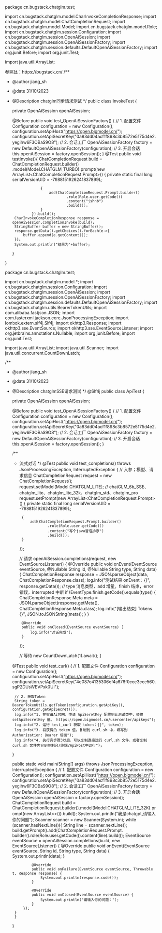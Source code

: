package cn.bugstack.chatglm.test;

import cn.bugstack.chatglm.model.CharInvokeCompletionResponse;
import cn.bugstack.chatglm.model.ChatCompletionRequest;
import cn.bugstack.chatglm.model.Model;
import cn.bugstack.chatglm.model.Role;
import cn.bugstack.chatglm.session.Configuration;
import cn.bugstack.chatglm.session.OpenAiSession;
import cn.bugstack.chatglm.session.OpenAiSessionFactory;
import cn.bugstack.chatglm.session.defaults.DefaultOpenAiSessionFactory;
import org.junit.Before;
import org.junit.Test;

import java.util.ArrayList;

参照处：https://bugstack.cn/
/**
* @author jiang_sh
* @date 31/10/2023
* @Description  chatglm同步请求测试
*/
  public class InvokeTest {

  private OpenAiSession openAiSession;

  @Before
  public void test_OpenAiSessionFactory() {
  // 1. 配置文件
  Configuration configuration = new Configuration();
  configuration.setApiHost("https://open.bigmodel.cn/");
  configuration.setApiSecretKey("0a83dd04acf1f898c3b8572e5175d4e2.yegihw6F3OBaS9O8");
  // 2. 会话工厂
  OpenAiSessionFactory factory = new DefaultOpenAiSessionFactory(configuration);
  // 3. 开启会话
  this.openAiSession = factory.openSession();
  }
  @Test
  public void testInvoke(){
  ChatCompletionRequest build = ChatCompletionRequest.builder()
  .model(Model.CHATGLM_TURBO).prompt(new ArrayList<ChatCompletionRequest.Prompt>() {
  private static final long serialVersionUID = -7988151926241837899L;

                   {
                       add(ChatCompletionRequest.Prompt.builder()
                               .role(Role.user.getCode())
                               .content("jshnb")
                               .build());
                   }
               }).build();
       CharInvokeCompletionResponse response = openAiSession.completionInvoke(build);
       StringBuffer buffer = new StringBuffer();
       response.getData().getChoices().forEach(e->{
           buffer.append(e.getContent());
       });
       System.out.println("结果为"+buffer);
  }

}


package cn.bugstack.chatglm.test;

import cn.bugstack.chatglm.model.*;
import cn.bugstack.chatglm.session.Configuration;
import cn.bugstack.chatglm.session.OpenAiSession;
import cn.bugstack.chatglm.session.OpenAiSessionFactory;
import cn.bugstack.chatglm.session.defaults.DefaultOpenAiSessionFactory;
import cn.bugstack.chatglm.utils.BearerTokenUtils;
import com.alibaba.fastjson.JSON;
import com.fasterxml.jackson.core.JsonProcessingException;
import lombok.extern.slf4j.Slf4j;
import okhttp3.Response;
import okhttp3.sse.EventSource;
import okhttp3.sse.EventSourceListener;
import org.jetbrains.annotations.Nullable;
import org.junit.Before;
import org.junit.Test;

import java.util.ArrayList;
import java.util.Scanner;
import java.util.concurrent.CountDownLatch;


/**
* @author jiang_sh
* @date 31/10/2023
* @Description  chatglmSSE请求测试
  */
  @Slf4j
  public class ApiTest {

  private OpenAiSession openAiSession;

  @Before
  public void test_OpenAiSessionFactory() {
  // 1. 配置文件
  Configuration configuration = new Configuration();
  configuration.setApiHost("https://open.bigmodel.cn/");
  configuration.setApiSecretKey("0a83dd04acf1f898c3b8572e5175d4e2.yegihw6F3OBaS9O8");
  // 2. 会话工厂
  OpenAiSessionFactory factory = new DefaultOpenAiSessionFactory(configuration);
  // 3. 开启会话
  this.openAiSession = factory.openSession();
  }

  /**
    * 流式对话
      */
      @Test
      public void test_completions() throws JsonProcessingException, InterruptedException {
      // 入参；模型、请求信息
      ChatCompletionRequest request = new ChatCompletionRequest();
      request.setModel(Model.CHATGLM_LITE); // chatGLM_6b_SSE、chatglm_lite、chatglm_lite_32k、chatglm_std、chatglm_pro
      request.setPrompt(new ArrayList<ChatCompletionRequest.Prompt>() {
      private static final long serialVersionUID = -7988151926241837899L;

           {
               add(ChatCompletionRequest.Prompt.builder()
                       .role(Role.user.getCode())
                       .content("写个java冒泡排序")
                       .build());
           }
      });

      // 请求
      openAiSession.completions(request, new EventSourceListener() {
      @Override
      public void onEvent(EventSource eventSource, @Nullable String id, @Nullable String type, String data) {
      ChatCompletionResponse response = JSON.parseObject(data, ChatCompletionResponse.class);
      log.info("测试结果 onEvent：{}", response.getData());
      // type 消息类型，add 增量，finish 结束，error 错误，interrupted 中断
      if (EventType.finish.getCode().equals(type)) {
      ChatCompletionResponse.Meta meta = JSON.parseObject(response.getMeta(), ChatCompletionResponse.Meta.class);
      log.info("[输出结束] Tokens {}", JSON.toJSONString(meta));
      }
      }

           @Override
           public void onClosed(EventSource eventSource) {
               log.info("对话完成");
           }

      });

      // 等待
      new CountDownLatch(1).await();
      }

  @Test
  public void test_curl() {
  // 1. 配置文件
  Configuration configuration = new Configuration();
  configuration.setApiHost("https://open.bigmodel.cn/");
  configuration.setApiSecretKey("4e087e4135306ef4a676f0cce3cee560.sgP2DUsWEVPxk0UI");

       // 2. 获取Token
       String token = BearerTokenUtils.getToken(configuration.getApiKey(), configuration.getApiSecret());
       log.info("1. 在智谱Ai官网，申请 ApiSeretKey 配置到此测试类中，替换 setApiSecretKey 值。 https://open.bigmodel.cn/usercenter/apikeys");
       log.info("2. 运行 test_curl 获取 token：{}", token);
       log.info("3. 将获得的 token 值，复制到 curl.sh 中，填写到 Authorization: Bearer 后面");
       log.info("4. 执行完步骤3以后，可以复制直接运行 curl.sh 文件，或者复制 curl.sh 文件内容到控制台/终端/ApiPost中运行");
  }

  public static void main(String[] args) throws JsonProcessingException, InterruptedException {
  // 1. 配置文件
  Configuration configuration = new Configuration();
  configuration.setApiHost("https://open.bigmodel.cn/");
  configuration.setApiSecretKey("0a83dd04acf1f898c3b8572e5175d4e2.yegihw6F3OBaS9O8");
  // 2. 会话工厂
  OpenAiSessionFactory factory = new DefaultOpenAiSessionFactory(configuration);
  // 3. 开启会话
  OpenAiSession openAiSession = factory.openSession();
  ChatCompletionRequest build = ChatCompletionRequest.builder().model(Model.CHATGLM_LITE_32K).prompt(new ArrayList<>()).build();
  System.out.println("我是chatgpt,请输入你的问题");
  Scanner scanner = new Scanner(System.in);
  while (scanner.hasNextLine()){
  String line = scanner.nextLine();
  build.getPrompt().add(ChatCompletionRequest.Prompt.
  builder().role(Role.user.getCode()).content(line).build());
  EventSource eventSource = openAiSession.completions(build, new EventSourceListener() {
  @Override
  public void onEvent(EventSource eventSource, String id, String type, String data) {
  System.out.println(data);
  }

               @Override
               public void onFailure(EventSource eventSource, Throwable t, Response response) {
                   System.out.println(response.code());
               }

               @Override
               public void onClosed(EventSource eventSource) {
                   System.out.println("请输入你的问题：");
               }
           });
       }
       }
  }

